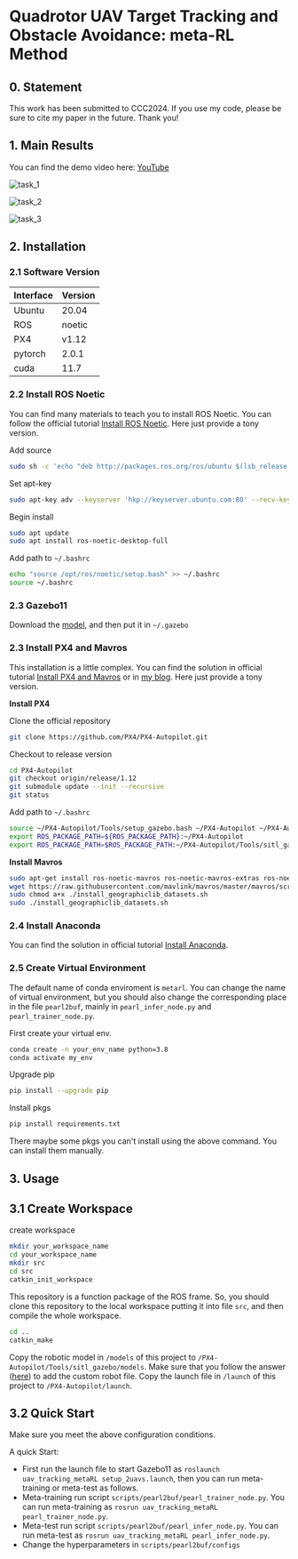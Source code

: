 # Quadrotor UAV Target Tracking and Obstacle Avoidance: meta-RL Method

## 0. Statement
This work has been submitted to CCC2024. If you use my code, please be sure to cite my paper in the future. Thank you!

## 1. Main Results

You can find the demo video here: [YouTube](https://www.youtube.com/watch?v=kWg8-bRl02U)

![task_1](figs/task1_whole_traj.gif)

![task_2](figs/task2_whole_traj.gif)

![task_3](figs/task3_whole_traj.gif)


## 2. Installation

### 2.1 Software Version

| Interface                       | Version                    |
| -------------------------- | ----------------------- |
| Ubuntu           | 20.04 |
| ROS              | noetic     |
| PX4               | v1.12     |
| pytorch          |  2.0.1     |
| cuda              | 11.7     |


### 2.2 Install ROS Noetic
You can find many materials to teach you to install ROS Noetic. You can follow the official tutorial [Install ROS Noetic](http://wiki.ros.org/noetic/Installation/Ubuntu). Here just provide a tony version.

Add source
```bash
sudo sh -c 'echo "deb http://packages.ros.org/ros/ubuntu $(lsb_release -sc) main" > /etc/apt/sources.list.d/ros-latest.list'
```

Set apt-key

```bash
sudo apt-key adv --keyserver 'hkp://keyserver.ubuntu.com:80' --recv-key C1CF6E31E6BADE8868B172B4F42ED6FBAB17C654
```

Begin install

```bash
sudo apt update
sudo apt install ros-noetic-desktop-full
```

Add path to `~/.bashrc`
```bash
echo "source /opt/ros/noetic/setup.bash" >> ~/.bashrc
source ~/.bashrc
```

### 2.3 Gazebo11
Download the [model](https://gazebosim.org/docs/all/getstarted), and then put it in `~/.gazebo`

### 2.3 Install PX4 and Mavros
This installation is a little complex. You can find the solution in official tutorial [Install PX4 and Mavros](https://docs.px4.io/main/en/dev_setup/dev_env_linux_ubuntu.html) or in [my blog](https://blog.csdn.net/qq_44940689/article/details/132827299#t8). Here just provide a tony version.

**Install PX4**

Clone the official repository

```bash
git clone https://github.com/PX4/PX4-Autopilot.git
```

Checkout to release version

```bash
cd PX4-Autopilot
git checkout origin/release/1.12
git submodule update --init --recursive
git status   
```

Add path to `~/.bashrc`

```bash
source ~/PX4-Autopilot/Tools/setup_gazebo.bash ~/PX4-Autopilot ~/PX4-Autopilot/build/px4_sitl_default
export ROS_PACKAGE_PATH=${ROS_PACKAGE_PATH}:~/PX4-Autopilot
export ROS_PACKAGE_PATH=$ROS_PACKAGE_PATH:~/PX4-Autopilot/Tools/sitl_gazebo
```

**Install Mavros**

```bash
sudo apt-get install ros-noetic-mavros ros-noetic-mavros-extras ros-noetic-mavros-msgs
wget https://raw.githubusercontent.com/mavlink/mavros/master/mavros/scripts/install_geographiclib_datasets.sh
sudo chmod a+x ./install_geographiclib_datasets.sh
sudo ./install_geographiclib_datasets.sh
```

### 2.4 Install Anaconda

You can find the solution in official tutorial [Install Anaconda](https://www.anaconda.com/).


### 2.5 Create Virtual Environment

The default name of conda enviroment is `metarl`. You can change the name of virtual environment, but you should also change the corresponding place in the file `pearl2buf`, mainly in `pearl_infer_node.py` and `pearl_trainer_node.py`.

First create your virtual env.

```bash
conda create -n your_env_name python=3.8
conda activate my_env
```

Upgrade pip

```bash
pip install --upgrade pip
```

Install pkgs

```bash
pip install requirements.txt
```

There maybe some pkgs you can't install using the above command. You can install them manually.


## 3. Usage

## 3.1 Create Workspace

create workspace

```bash
mkdir your_workspace_name
cd your_workspace_name
mkdir src
cd src
catkin_init_workspace
```

This repository is a function package of the ROS frame. So, you should clone this repository to the local workspace putting it into file `src`, and then compile the whole workspace. 

```bash
cd ..
catkin_make
```

Copy the robotic model in `/models` of this project to `/PX4-Autopilot/Tools/sitl_gazebo/models`. Make sure that you follow the answer ([here](https://discuss.px4.io/t/create-custom-model-for-sitl/6700)) to add the custom robot file.
Copy the launch file in `/launch` of this project to `/PX4-Autopilot/launch`.


## 3.2 Quick Start

Make sure you meet the above configuration conditions. 

A quick Start:

- First run the launch file to start Gazebo11 as `roslaunch uav_tracking_metaRL setup_2uavs.launch`, then you can run meta-training or meta-test as follows.
- Meta-training run script `scripts/pearl2buf/pearl_trainer_node.py`. You can run meta-training as `rosrun uav_tracking_metaRL pearl_trainer_node.py`.
- Meta-test run script `scripts/pearl2buf/pearl_infer_node.py`. You can run meta-test as `rosrun uav_tracking_metaRL pearl_infer_node.py`.
- Change the hyperparameters in `scripts/pearl2buf/configs`
